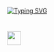 <a href="https://github.com/Pablopicasso74/Portfolio"><img src="https://readme-typing-svg.demolab.com?font=Fira+Code&weight=450&pause=1000&color=0B54F7&background=78FF2600&vCenter=true&width=500&lines=Hi+there!++I'm+Pavel!" alt="Typing SVG" /><h1 align="left"><img src="https://github.com/blackcater/blackcater/raw/main/images/Hi.gif" height="32"/></h1></a>





